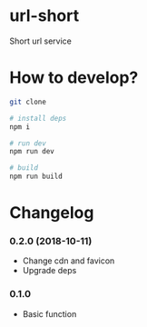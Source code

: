 # url-short
Short url service

# How to develop?

```bash
git clone 

# install deps
npm i

# run dev
npm run dev

# build
npm run build
```

# Changelog

### 0.2.0 (2018-10-11)

* Change cdn and favicon
* Upgrade deps

### 0.1.0 

* Basic function
